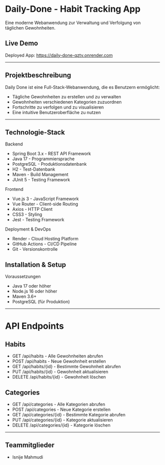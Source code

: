 # Daily-Done - Habit Tracking App
Eine moderne Webanwendung zur Verwaltung und Verfolgung von täglichen Gewohnheiten.

## Live Demo
Deployed App: https://daily-done-qztv.onrender.com

----

## Projektbeschreibung
Daily Done ist eine Full-Stack-Webanwendung, die es Benutzern ermöglicht:

- Tägliche Gewohnheiten zu erstellen und zu verwalten
- Gewohnheiten verschiedenen Kategorien zuzuordnen
- Fortschritte zu verfolgen und zu visualisieren
- Eine intuitive Benutzeroberfläche zu nutzen

---

## Technologie-Stack
Backend

- Spring Boot 3.x - REST API Framework
- Java 17 - Programmiersprache
- PostgreSQL - Produktionsdatenbank
- H2 - Test-Datenbank
- Maven - Build Management
- JUnit 5 - Testing Framework

Frontend

- Vue.js 3 - JavaScript Framework
- Vue Router - Client-side Routing
- Axios - HTTP Client
- CSS3 - Styling
- Jest - Testing Framework

Deployment & DevOps

- Render - Cloud Hosting Platform
- GitHub Actions - CI/CD Pipeline
- Git - Versionskontrolle

## Installation & Setup
Voraussetzungen

- Java 17 oder höher
- Node.js 16 oder höher
- Maven 3.6+
- PostgreSQL (für Produktion)

--- 

# API Endpoints

## Habits

- GET /api/habits - Alle Gewohnheiten abrufen 
- POST /api/habits - Neue Gewohnheit erstellen 
- GET /api/habits/{id} - Bestimmte Gewohnheit abrufen 
- PUT /api/habits/{id} - Gewohnheit aktualisieren 
- DELETE /api/habits/{id} - Gewohnheit löschen

## Categories

- GET /api/categories - Alle Kategorien abrufen 
- POST /api/categories - Neue Kategorie erstellen
- GET /api/categories/{id} - Bestimmte Kategorie abrufen 
- PUT /api/categories/{id} - Kategorie aktualisieren 
- DELETE /api/categories/{id} - Kategorie löschen

---

## Teammitglieder

- Isnije Mahmudi